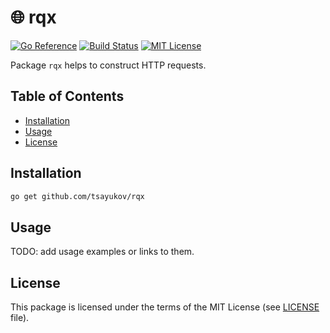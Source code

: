 # 🌐 rqx

[![Go Reference][go-ref-svg]][go-ref]
[![Build Status][ci-svg]][ci]
[![MIT License][license-svg]][license]

Package `rqx` helps to construct HTTP requests.

## Table of Contents

* [Installation](#installation)
* [Usage](#usage)
* [License](#license)

## Installation

```bash
go get github.com/tsayukov/rqx
```

## Usage

TODO: add usage examples or links to them.

## License

This package is licensed under the terms of the MIT License
(see [LICENSE][license] file).

[go-ref-svg]: https://pkg.go.dev/badge/github.com/tsayukov/rqx.svg
[go-ref]: https://pkg.go.dev/github.com/tsayukov/rqx
[ci-svg]: https://github.com/tsayukov/rqx/actions/workflows/go.yaml/badge.svg
[ci]: https://github.com/tsayukov/rqx/actions/workflows/go.yaml
[license-svg]: https://img.shields.io/badge/License-MIT-blue.svg
[license]: ./LICENSE
